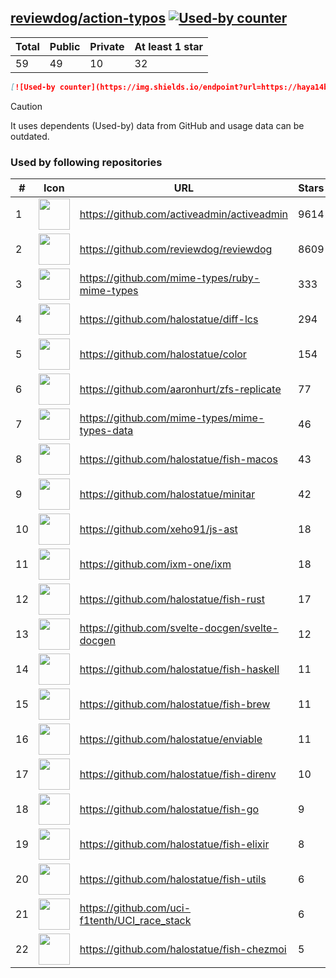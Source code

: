 





## [reviewdog/action-typos](https://github.com/reviewdog/action-typos) [![Used-by counter](https://img.shields.io/endpoint?url=https://haya14busa.github.io/github-used-by/data/reviewdog/action-typos/shieldsio.json)](https://github.com/haya14busa/github-used-by/tree/main/repo/reviewdog/action-typos)

| Total | Public | Private | At least 1 star
| ----- | ------ | ------- | ---------------
| 59 | 49 | 10 | 32 |

```md
[![Used-by counter](https://img.shields.io/endpoint?url=https://haya14busa.github.io/github-used-by/data/reviewdog/action-typos/shieldsio.json)](https://github.com/haya14busa/github-used-by/tree/main/repo/reviewdog/action-typos)
```

> [!CAUTION]
> It uses dependents (Used-by) data from GitHub and usage data can be outdated.

### Used by following repositories

| # | Icon | URL | Stars |
| -- | -- | -- | -- | 
|1|<img src="https://github.com/activeadmin.png" width=50 height=50>|https://github.com/activeadmin/activeadmin|9614|
|2|<img src="https://github.com/reviewdog.png" width=50 height=50>|https://github.com/reviewdog/reviewdog|8609|
|3|<img src="https://github.com/mime-types.png" width=50 height=50>|https://github.com/mime-types/ruby-mime-types|333|
|4|<img src="https://github.com/halostatue.png" width=50 height=50>|https://github.com/halostatue/diff-lcs|294|
|5|<img src="https://github.com/halostatue.png" width=50 height=50>|https://github.com/halostatue/color|154|
|6|<img src="https://github.com/aaronhurt.png" width=50 height=50>|https://github.com/aaronhurt/zfs-replicate|77|
|7|<img src="https://github.com/mime-types.png" width=50 height=50>|https://github.com/mime-types/mime-types-data|46|
|8|<img src="https://github.com/halostatue.png" width=50 height=50>|https://github.com/halostatue/fish-macos|43|
|9|<img src="https://github.com/halostatue.png" width=50 height=50>|https://github.com/halostatue/minitar|42|
|10|<img src="https://github.com/xeho91.png" width=50 height=50>|https://github.com/xeho91/js-ast|18|
|11|<img src="https://github.com/ixm-one.png" width=50 height=50>|https://github.com/ixm-one/ixm|18|
|12|<img src="https://github.com/halostatue.png" width=50 height=50>|https://github.com/halostatue/fish-rust|17|
|13|<img src="https://github.com/svelte-docgen.png" width=50 height=50>|https://github.com/svelte-docgen/svelte-docgen|12|
|14|<img src="https://github.com/halostatue.png" width=50 height=50>|https://github.com/halostatue/fish-haskell|11|
|15|<img src="https://github.com/halostatue.png" width=50 height=50>|https://github.com/halostatue/fish-brew|11|
|16|<img src="https://github.com/halostatue.png" width=50 height=50>|https://github.com/halostatue/enviable|11|
|17|<img src="https://github.com/halostatue.png" width=50 height=50>|https://github.com/halostatue/fish-direnv|10|
|18|<img src="https://github.com/halostatue.png" width=50 height=50>|https://github.com/halostatue/fish-go|9|
|19|<img src="https://github.com/halostatue.png" width=50 height=50>|https://github.com/halostatue/fish-elixir|8|
|20|<img src="https://github.com/halostatue.png" width=50 height=50>|https://github.com/halostatue/fish-utils|6|
|21|<img src="https://github.com/uci-f1tenth.png" width=50 height=50>|https://github.com/uci-f1tenth/UCI_race_stack|6|
|22|<img src="https://github.com/halostatue.png" width=50 height=50>|https://github.com/halostatue/fish-chezmoi|5|
